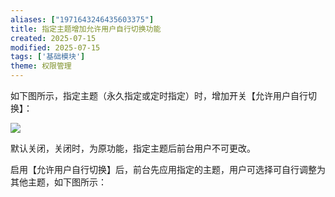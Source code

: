 ```yaml
---
aliases: ["1971643246435603375"]
title: 指定主题增加允许用户自行切换功能
created: 2025-07-15
modified: 2025-07-15
tags: ['基础模块']
theme: 权限管理
---
```


如下图所示，指定主题（永久指定或定时指定）时，增加开关【允许用户自行切换】：

![](https://myhelpdoc.oss-cn-heyuan.aliyuncs.com/mdimages/308a4ec3cb884043e6e513597ec85abb.jpg)

默认关闭，关闭时，为原功能，指定主题后前台用户不可更改。

启用【允许用户自行切换】后，前台先应用指定的主题，用户可选择可自行调整为其他主题，如下图所示：

